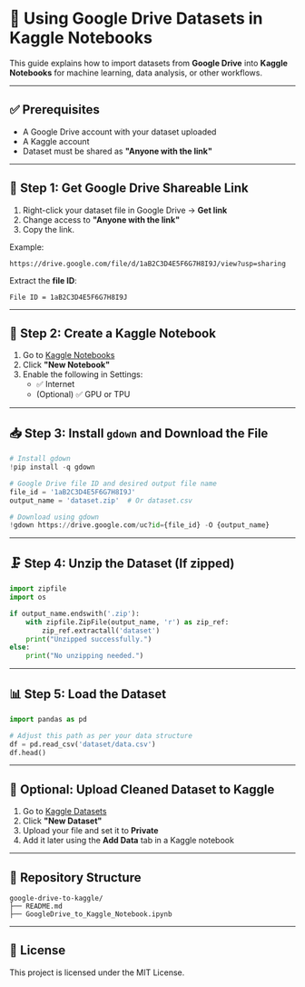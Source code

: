 
# 📘 Using Google Drive Datasets in Kaggle Notebooks

This guide explains how to import datasets from **Google Drive** into **Kaggle Notebooks** for machine learning, data analysis, or other workflows.

---

## ✅ Prerequisites

- A Google Drive account with your dataset uploaded
- A Kaggle account
- Dataset must be shared as **"Anyone with the link"**

---

## 🔗 Step 1: Get Google Drive Shareable Link

1. Right-click your dataset file in Google Drive → **Get link**
2. Change access to **"Anyone with the link"**
3. Copy the link.

Example:
```
https://drive.google.com/file/d/1aB2C3D4E5F6G7H8I9J/view?usp=sharing
```

Extract the **file ID**:
```
File ID = 1aB2C3D4E5F6G7H8I9J
```

---

## 🧪 Step 2: Create a Kaggle Notebook

1. Go to [Kaggle Notebooks](https://www.kaggle.com/code)
2. Click **"New Notebook"**
3. Enable the following in Settings:
   - ✅ Internet
   - (Optional) ✅ GPU or TPU

---

## 📥 Step 3: Install `gdown` and Download the File

```python
# Install gdown
!pip install -q gdown

# Google Drive file ID and desired output file name
file_id = '1aB2C3D4E5F6G7H8I9J'
output_name = 'dataset.zip'  # Or dataset.csv

# Download using gdown
!gdown https://drive.google.com/uc?id={file_id} -O {output_name}
```

---

## 🗜️ Step 4: Unzip the Dataset (If zipped)

```python
import zipfile
import os

if output_name.endswith('.zip'):
    with zipfile.ZipFile(output_name, 'r') as zip_ref:
        zip_ref.extractall('dataset')
    print("Unzipped successfully.")
else:
    print("No unzipping needed.")
```

---

## 📊 Step 5: Load the Dataset

```python
import pandas as pd

# Adjust this path as per your data structure
df = pd.read_csv('dataset/data.csv')
df.head()
```

---

## 💾 Optional: Upload Cleaned Dataset to Kaggle

1. Go to [Kaggle Datasets](https://www.kaggle.com/datasets)
2. Click **"New Dataset"**
3. Upload your file and set it to **Private**
4. Add it later using the **Add Data** tab in a Kaggle notebook

---

## 📂 Repository Structure

```
google-drive-to-kaggle/
├── README.md
├── GoogleDrive_to_Kaggle_Notebook.ipynb
```

---

## 📘 License

This project is licensed under the MIT License.
